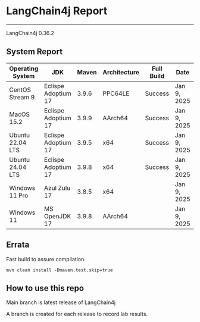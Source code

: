 # LangChain4j Report
--- 

LangChain4j 0.36.2

## System Report

| Operating System    | JDK       | Maven | Architecture | Full Build | Date  | Notes |
|---------------------|-----------|-------|--------------|------------|-------|-------|
| CentOS Stream 9     | Eclispe Adoptium 17  | 3.9.6 | PPC64LE      |  Success | Jan 9, 2025 | |
| MacOS 15.2          | Eclispe Adoptium 17 | 3.9.9 | AArch64      | Success | Jan 9, 2025 | |
| Ubuntu 22.04 LTS    | Eclispe Adoptium 17  | 3.9.5 | x64      | Success | Jan 9, 2025 | |
| Ubuntu 24.04 LTS    | Eclispe Adoptium 17  | 3.9.8 | x64      | Success | Jan 9, 2025 | |
| Windows 11 Pro      | Azul Zulu 17  | 3.8.5 | x64      |  | Jan 9, 2025 | |
| Windows 11       | MS OpenJDK 17  | 3.9.8 | AArch64      |  | Jan 9, 2025 | |


## Errata


Fast build to assure compilation. 
```
mvn clean install -Dmaven.test.skip=true
```

## How to use this repo

Main branch is latest release of LangChain4j

A branch is created for each release to record lab results.
